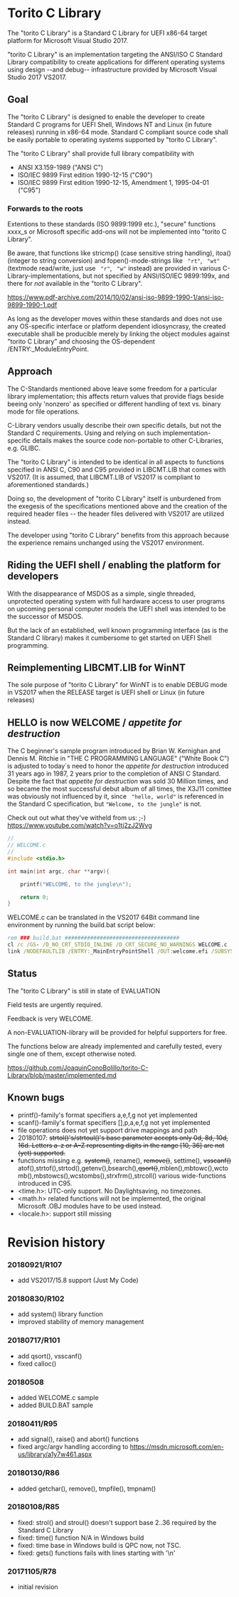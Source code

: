 # Torito C Library

The "torito C Library" is a Standard C Library for UEFI x86-64 target platform
for Microsoft Visual Studio 2017.

"torito C Library" is an implementation targeting the ANSI/ISO C Standard Library compatibility
to create applications for different operating systems using
design --and debug-- infrastructure provided by Microsoft Visual Studio 2017 VS2017.

## Goal

The "torito C Library" is designed to enable the developer to create
Standard C programs for UEFI Shell, Windows NT and Linux (in future releases)
running in x86-64 mode. Standard C compliant source code shall be easily portable to operating systems
supported by "torito C Library".

The "torito C Library" shall provide full library compatibility with

* ANSI X3.159-1989 ("ANSI C")
* ISO/IEC 9899 First edition 1990-12-15 ("C90")
* ISO/IEC 9899 First edition 1990-12-15, Amendment 1, 1995-04-01 ("C95")

### Forwards to the roots
Extentions to these standards (ISO 9899:1999 etc.), "secure" functions xxxx_s or Microsoft specific add-ons will not be implemented into "torito C Library".

Be aware, that functions like stricmp() (case sensitive string handling), itoa() (integer to string conversion)
and fopen()-mode-strings like ``` "rt"```, ``` "wt"``` (textmode read/write, just use ``` "r"```, ``` "w"``` instead)
are provided in various C-Library-implementations, but not specified by ANSI/ISO/IEC 9899:199x, and there for _not_ available in the "torito C Library".

https://www.pdf-archive.com/2014/10/02/ansi-iso-9899-1990-1/ansi-iso-9899-1990-1.pdf

As long as the developer moves within these standards and does not use
any OS-specific interface or platform dependent idiosyncrasy, the created
executable shall be producible merely by linking the object modules against "torito C Library"
and choosing the OS-dependent /ENTRY:_ModuleEntryPoint.


## Approach

The C-Standards mentioned above leave some freedom for a particular library implementation;
this affects return values that provide flags beside beeing only 'nonzero' as specified
or different handling of text vs. binary mode for file operations.

C-Library vendors usually describe their own specific details, but not the Standard C requirements.
Using and relying on such implementation-specific details makes the source code non-portable
to other C-Libraries, e.g. GLIBC.

The "torito C Library" is intended to be identical in all aspects to functions specified in ANSI C, C90 and C95 provided in LIBCMT.LIB that comes with VS2017.
(It is assumed, that LIBCMT.LIB of VS2017 is compliant to aforementioned standards.)

Doing so, the development of "torito C Library" itself is unburdened from the exegesis of the specifications mentioned above and the creation of the required header files -- the header files delivered
with VS2017 are utilized instead.

The developer using "torito C Library" benefits from this approach because the experience remains unchanged using the VS2017 environment.


## Riding the UEFI shell / enabling the platform for developers

With the disappearance of MSDOS as a simple, single threaded, unprotected operating system with full hardware access to user programs on upcoming personal computer models the UEFI shell was intended to be the successor of MSDOS.

But the lack of an established, well known programming interface (as is the Standard C library)
makes it cumbersome to get started on UEFI Shell programming.

## Reimplementing LIBCMT.LIB for WinNT

The sole purpose of "torito C Library" for WinNT is to enable DEBUG mode in VS2017 when the RELEASE target is UEFI shell or Linux (in future releases)


## HELLO is now WELCOME / *appetite for destruction*

The C beginner's sample program introduced by Brian W. Kernighan and Dennis M. Ritchie
in "THE C PROGRAMMING LANGUAGE" ("White Book C") is adjusted to today´s need to honor
the *appetite for destruction* introduced 31 years ago in 1987, 2 years prior to the completion of ANSI C Standard.
Despite the fact that *appetite for destruction* was sold 30 Million times, and so became the
most successful debut album of all times, the X3J11 comittee was obviously not influenced by it, since ``` "hello, world"``` is referenced
in the Standard C specification, but ```"Welcome, to the jungle"``` is not.

Check out out what they've witheld from us: ;-) https://www.youtube.com/watch?v=o1tj2zJ2Wvg

```c
//
// WELCOME.c
//
#include <stdio.h>

int main(int argc, char **argv){

    printf("WELCOME, to the jungle\n");

    return 0;
}
```

WELCOME.c can be translated in the VS2017 64Bit command line environment by running the build.bat script below:

```bat
rem ### build.bat ####################################
cl /c /GS- /D_NO_CRT_STDIO_INLINE /D_CRT_SECURE_NO_WARNINGS WELCOME.c
link /NODEFAULTLIB /ENTRY:_MainEntryPointShell /OUT:welcome.efi /SUBSYSTEM:EFI_APPLICATION WELCOME.obj toritoC64R.lib
```


## Status
The "torito C Library" is still in state of EVALUATION

Field tests are urgently required.

Feedback is very WELCOME.

A non-EVALUATION-library will be provided for helpful supporters for free.

The functions below are already implemented and carefully tested, every single one of them, except otherwise noted.

<https://github.com/JoaquinConoBolillo/torito-C-Library/blob/master/implemented.md>

## Known bugs

* printf()-family's format specifiers a,e,f,g not yet implemented
* scanf()-family's format specifiers [],p,a,e,f,g  not yet implemented
* file operations does not yet support drive mappings and path
* 20180107: <del>strtol()'s/strtoul()'s base parameter accepts only 0d, 8d, 10d, 16d.
   Letters a–z or A–Z representing digits in the range [10, 36] are not (yet) supported.</del>
* functions missing e.g. <del>system()</del>, rename(), <del>remove()</del>, settime(), <del>vsscanf()</del>
atof(),strtof(),strtod(),getenv(),bsearch(),<del>qsort()</del>,mblen(),mbtowc(),wctomb(),mbstowcs(),wcstombs(),strxfrm(),strcoll() various wide-functions introduced in C95.
* <time.h>: UTC-only support. No Daylightsaving, no timezones.
* <math.h> related functions will not be implemented, the original Microsoft .OBJ modules
   have to be used instead.
* <locale.h>: support still missing

# Revision history
### 20180921/R107
* add VS2017/15.8 support (Just My Code)
### 20180830/R102
* add system() library function
* improved stability of memory management
### 20180717/R101
* add qsort(), vsscanf()
* fixed calloc()
### 20180508
* added WELCOME.c sample
* added BUILD.BAT sample
### 20180411/R95
* add signal(), raise() and abort() functions
* fixed argc/argv handling according to
  https://msdn.microsoft.com/en-us/library/a1y7w461.aspx
### 20180130/R86
* added getchar(), remove(), tmpfile(), tmpnam()
### 20180108/R85
* fixed: strol() and stroul() doesn't support base 2..36 required by the Standard C Library
* fixed: time() function N/A in Windows build
* fixed: time base in Windows build is QPC now, not TSC.
* fixed: gets() functions fails with lines starting with '\n'
### 20171105/R78
* initial revision

